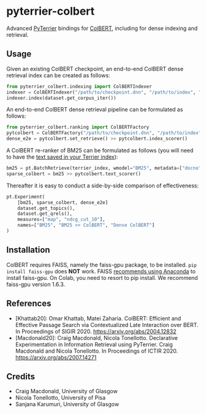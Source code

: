 # pyterrier-colbert

Advanced [PyTerrier](https://github.com/terrier-org/pyterrier) bindings for [ColBERT](https://github.com/stanford-futuredata/ColBERT/tree/v0.2), including for dense indexing and retrieval.


## Usage

Given an existing ColBERT checkpoint, an end-to-end ColBERT dense retrieval index can be created as follows:

```python
from pyterrier_colbert.indexing import ColBERTIndexer
indexer = ColBERTIndexer("/path/to/checkpoint.dnn", "/path/to/index", "index_name")
indexer.index(dataset.get_corpus_iter())
```

An end-to-end ColBERT dense retrieval pipeline can be formulated as follows:

```python
from pyterrier_colbert.ranking import ColBERTFactory
pytcolbert = ColBERTFactory("/path/to/checkpoint.dnn", "/path/to/index", "index_name")
dense_e2e = pytcolbert.set_retrieve() >> pytcolbert.index_scorer()
```

A ColBERT re-ranker of BM25 can be formulated as follows (you will need to have the [text saved in your Terrier index](https://pyterrier.readthedocs.io/en/latest/text.html)):

```python
bm25 = pt.BatchRetrieve(terrier_index, wmodel="BM25", metadata=["docno", "text"])
sparse_colbert = bm25 >> pytcolbert.text_scorer()
```

Thereafter it is easy to conduct a side-by-side comparison of effectiveness:

```python
pt.Experiment(
    [bm25, sparse_colbert, dense_e2e]
    dataset.get_topics(),
    dataset.get_qrels(),
    measures=["map", "ndcg_cut_10"],
    names=["BM25", "BM25 >> ColBERT", "Dense ColBERT"]
)
```

## Installation

ColBERT requires FAISS, namely the faiss-gpu package, to be installed. `pip install faiss-gpu` does **NOT** work.
FAISS [recommends using Anaconda](https://github.com/facebookresearch/faiss/blob/master/INSTALL.md) to install faiss-gpu.
On Colab, you need to resort to pip install. We recommend faiss-gpu version 1.6.3.


## References

 - [Khattab20]: Omar Khattab, Matei Zaharia. ColBERT: Efficient and Effective Passage Search via Contextualized Late Interaction over BERT. In Proceedings of SIGIR 2020. https://arxiv.org/abs/2004.12832
 - [Macdonald20]: Craig Macdonald, Nicola Tonellotto. Declarative Experimentation in Information Retrieval using PyTerrier. Craig Macdonald and Nicola Tonellotto. In Proceedings of ICTIR 2020. https://arxiv.org/abs/2007.14271


## Credits

 - Craig Macdonald, University of Glasgow
 - Nicola Tonellotto, University of Pisa
 - Sanjana Karumuri, University of Glasgow
